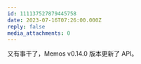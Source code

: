 ```yaml
---
id: 111137527879445758
date: 2023-07-16T07:26:00.000Z
reply: false
media_attachments: 0
---
```


又有事干了，Memos v0.14.0 版本更新了 API。

